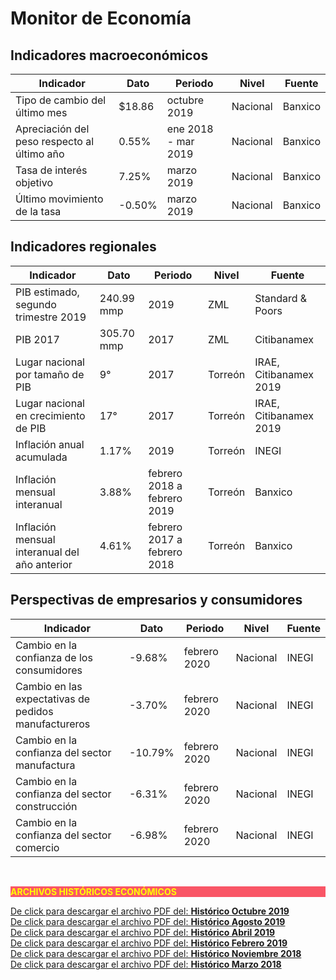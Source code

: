 # Monitor de Economía

## Indicadores macroeconómicos
Indicador                                                       |Dato       |Periodo            |Nivel      |Fuente         |
----------------------------------------------------------------|---------------|-----------------------|---------------|---------------|
Tipo de cambio del último mes                       |  $18.86   |octubre 2019       |Nacional       |Banxico        |
Apreciación del peso respecto al último año         |  0.55%    |ene 2018 - mar 2019    |Nacional   |Banxico        |
Tasa de interés objetivo                            |  7.25%    |marzo 2019     |Nacional   |Banxico        |
Último movimiento de la tasa                    |  -0.50%   |marzo 2019     |Nacional   |Banxico        |

## Indicadores regionales
Indicador                                                       |Dato       |Periodo        |Nivel      |Fuente                 |
----------------------------------------------------------------|---------------|---------------|---------------|-----------------------|
PIB estimado, segundo trimestre 2019                |240.99 mmp |2019       |ZML        |Standard & Poors   |
PIB 2017                            |305.70 mmp     |2017       |ZML        |Citibanamex        |
Lugar nacional por tamaño de PIB                    |9°         |2017       |Torreón        |IRAE, Citibanamex 2019 |
Lugar nacional en crecimiento de PIB                |17°        |2017       |Torreón        |IRAE, Citibanamex 2019 |
Inflación anual acumulada                   |1.17%      |2019       |Torreón    |INEGI          |
Inflación mensual interanual                    |3.88%      |febrero 2018 a febrero 2019    |Torreón|Banxico|
Inflación mensual interanual del año anterior           |4.61%      |febrero 2017 a febrero 2018    |Torreón|Banxico|

## Perspectivas de empresarios y consumidores
Indicador                                                       |Dato       |Periodo            |Nivel      |Fuente         |
----------------------------------------------------------------|---------------|-----------------------|---------------|---------------|
Cambio en la confianza de los consumidores              |-9.68%     |febrero 2020       |Nacional   |INEGI      |
Cambio en las expectativas de pedidos manufactureros        |-3.70%     |febrero 2020       |Nacional   |INEGI      |
Cambio en la confianza del sector manufactura           |-10.79%    |febrero 2020       |Nacional   |INEGI      |
Cambio en la confianza del sector construcción          |-6.31%     |febrero 2020       |Nacional   |INEGI      |
Cambio en la confianza del sector comercio              |-6.98%     |febrero 2020       |Nacional   |INEGI      |


</br>


<p style="background-color:#f95666;color:yellow;"><strong>ARCHIVOS HISTÓRICOS ECONÓMICOS</strong></p>



[De click para descargar el archivo PDF del:   <strong>Histórico Octubre    2019</strong>](http://www.trcimplan.gob.mx/monitores/economia/economia-octubre-2019.pdf)
</br>
[De click para descargar el archivo PDF del:   <strong>Histórico Agosto    2019</strong>](http://www.trcimplan.gob.mx/monitores/economia/economia-agosto-2019.pdf)
</br>
[De click para descargar el archivo PDF del:   <strong>Histórico Abril     2019</strong>](http://www.trcimplan.gob.mx/monitores/economia/economia-abril-2019.pdf)
</br>
[De click para descargar el archivo PDF del:   <strong>Histórico Febrero   2019</strong>](http://www.trcimplan.gob.mx/monitores/economia/economia-febrero-2019.pdf)
</br>
[De click para descargar el archivo PDF del:   <strong>Histórico Noviembre 2018</strong>](http://www.trcimplan.gob.mx/monitores/economia/economia-nov-2018.pdf)
</br>
[De click para descargar el archivo PDF del:   <strong>Histórico Marzo     2018</strong>](http://www.trcimplan.gob.mx/monitores/economia/economia-marzo-2018.pdf)
</br>
